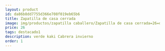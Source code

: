 ```yaml
---
layout: product
id: da86b8dd7755d366e708f019eb65b6
title: Zapatilla de casa cerrada
image: img/productos/zapatilla caballero/Zapatilla de casa cerrada=26=destacado1=verde kaki Cabrera invierno.webp
price: 26
tags: destacado1
description: verde kaki Cabrera invierno
order: 1
---
```

